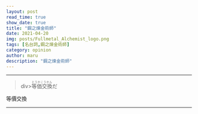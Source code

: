 ```yaml
---
layout: post
read_time: true
show_date: true
title: "鋼之煉金術師"
date: 2021-04-20
img: posts/Fullmetal_Alchemist_logo.png
tags: [名台詞,鋼之煉金術師]
category: opinion
author: maru
description: "鋼之煉金術師"
---
```

---
> div><ruby><rb>等価交換</rb><rt>とうかこうかん</rt></ruby>だ</div>

等價交換

---